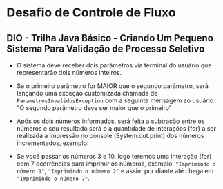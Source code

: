 # Desafio de Controle de Fluxo

## DIO - Trilha Java Básico - Criando Um Pequeno Sistema Para Validação de Processo Seletivo

- O sistema deve receber dois parâmetros via terminal do usuário que representarão dois números inteiros.

- Se o primeiro parâmetro for MAIOR que o segundo parâmetro, será lançando uma exceção customizada chamada de `ParametrosInvalidosException` com a seguinte mensagem ao usuário: "O segundo parâmetro deve ser maior que o primeiro"

- Após os dois números informados, será feita a subtração entre os números e seu resultado será o a quantidade de interações (for) a ser realizada a impressão no console (System.out.print) dos números incrementados, exemplo:

- Se você passar os números 3 e 10, logo teremos uma interação (for) com 7 ocorrências para imprimir os números, exemplo: `"Imprimindo o número 1"`, `"Imprimindo o número 2"` e assim por diante até chega em `"Imprimindo o número 7"`.
